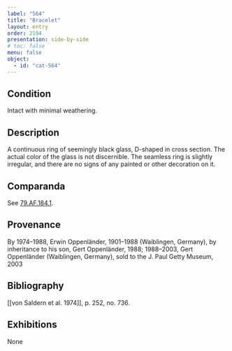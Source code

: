```yaml
---
label: "564"
title: "Bracelet"
layout: entry
order: 2194
presentation: side-by-side
# toc: false
menu: false
object:
  - id: "cat-564"
---
```


## Condition

Intact with minimal weathering.

## Description

A continuous ring of seemingly black glass, D-shaped in cross section. The actual color of the glass is not discernible. The seamless ring is slightly irregular, and there are no signs of any painted or other decoration on it.

## Comparanda

See [79.AF.184.1](#cat).

## Provenance

By 1974–1988, Erwin Oppenländer, 1901–1988 (Waiblingen, Germany), by inheritance to his son, Gert Oppenländer, 1988; 1988–2003, Gert Oppenländer (Waiblingen, Germany), sold to the J. Paul Getty Museum, 2003

## Bibliography

[[von Saldern et al. 1974]], p. 252, no. 736.

## Exhibitions

None